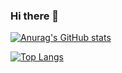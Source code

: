 ### Hi there 👋

[![Anurag's GitHub stats](https://github-readme-stats.vercel.app/api?username=gunnsoo&count_private=true&show_icons=true&theme=tokyonight)](https://github.com/anuraghazra/github-readme-stats)

[![Top Langs](https://github-readme-stats.vercel.app/api/top-langs/?username=gunnsoo&layout=compact&hide=html,css&theme=tokyonight)](https://github.com/anuraghazra/github-readme-stats)
